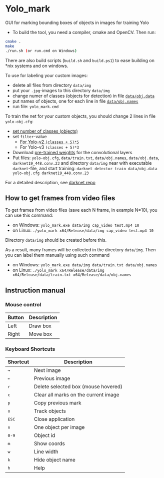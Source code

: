 # Yolo_mark

GUI for marking bounding boxes of objects in images for training Yolo

* To build the tool, you need a compiler, cmake and OpenCV. Then run:

```bash
cmake .
make
./run.sh (or run.cmd on Windows)
```

There are also build scripts (`build.sh` and `build.ps1`) to ease building on *nix systems and on windows.

To use for labeling your custom images:

* delete all files from directory `data/img`
* put your `.jpg`-images to this directory `data/img`
* change numer of classes (objects for detection) in file [`data/obj.data`](data/obj.data#L1)
* put names of objects, one for each line in file [`data/obj.names`](data/obj.names)
* run file: `yolo_mark.cmd`

To train the net for your custom objects, you should change 2 lines in file `yolo-obj.cfg`:

* [set number of classes (objects)](yolo-obj.cfg#L230)
* set `filter`-value
  * [For Yolo-v2 `(classes + 5)*5`](yolo-obj.cfg#L224)
  * For Yolo-v3 `(classes + 5)*3`
* Download [pre-trained weights](http://pjreddie.com/media/files/darknet19_448.conv.23) for the convolutional layers
* Put files: `yolo-obj.cfg`, `data/train.txt`, `data/obj.names`, `data/obj.data`, `darknet19_448.conv.23` and directory `data/img` near with executable `darknet`-file, and start training: `darknet detector train data/obj.data yolo-obj.cfg darknet19_448.conv.23`

For a detailed description, see [darknet repo](https://github.com/AlexeyAB/darknet#how-to-train-to-detect-your-custom-objects)

## How to get frames from video files

To get frames from video files (save each N frame, in example N=10), you can use this command:

* on Windows: `yolo_mark.exe data/img cap_video test.mp4 10`
* on Linux: `./yolo_mark x64/Release/data/img cap_video test.mp4 10`

Directory `data/img` should be created before this.

As a result, many frames will be collected in the directory `data/img`. Then you can label them manually using such command

* on Windows: `yolo_mark.exe data/img data/train.txt data/obj.names`
* on Linux: `./yolo_mark x64/Release/data/img x64/Release/data/train.txt x64/Release/data/obj.names`

## Instruction manual

### Mouse control

Button | Description
--- | ---
Left | Draw box
Right | Move box

### Keyboard Shortcuts

Shortcut | Description
--- | ---
<kbd>→</kbd> | Next image
<kbd>←</kbd> | Previous image
<kbd>r</kbd> | Delete selected box (mouse hovered)
<kbd>c</kbd> | Clear all marks on the current image
<kbd>p</kbd> | Copy previous mark
<kbd>o</kbd> | Track objects
<kbd>ESC</kbd> | Close application
<kbd>n</kbd> | One object per image
<kbd>0-9</kbd> | Object id
<kbd>m</kbd> | Show coords
<kbd>w</kbd> | Line width
<kbd>k</kbd> | Hide object name
<kbd>h</kbd> | Help

